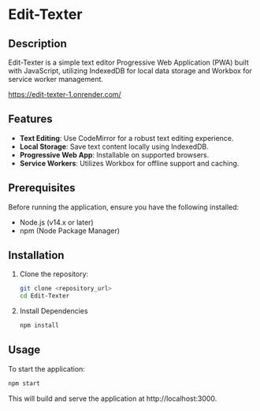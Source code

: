 # Edit-Texter

## Description

Edit-Texter is a simple text editor Progressive Web Application (PWA) built with JavaScript, utilizing IndexedDB for local data storage and Workbox for service worker management.

https://edit-texter-1.onrender.com/

## Features

- **Text Editing**: Use CodeMirror for a robust text editing experience.
- **Local Storage**: Save text content locally using IndexedDB.
- **Progressive Web App**: Installable on supported browsers.
- **Service Workers**: Utilizes Workbox for offline support and caching.

## Prerequisites

Before running the application, ensure you have the following installed:

- Node.js (v14.x or later)
- npm (Node Package Manager)

## Installation

1. Clone the repository:

   ```bash
   git clone <repository_url>
   cd Edit-Texter
   ```

2. Install Dependencies
   ```bash
   npm install
   ```

## Usage

To start the application:

```bash
npm start
```

This will build and serve the application at http://localhost:3000.
